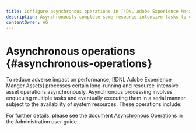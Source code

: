 ```yaml
---
title: Configure asynchronous operations in [!DNL Adobe Experience Manager].
description: Asynchronously complete some resource-intensive tasks to optimize performance in [!DNL Experience Manager Assets].
contentOwner: AG
---
```


# Asynchronous operations {#asynchronous-operations}

To reduce adverse impact on performance, [!DNL Adobe Experience Manger Assets] processes certain long-running and resource-intensive asset operations asynchronously. Asynchronous processing involves enqueuing multiple tasks and eventually executing them in a serial manner subject to the availability of system resources. These operations include:

For further details, please see the document [Asynchronous Operations](/help/sites-administering/asynchronous-jobs.md) in the Administration user guide.
